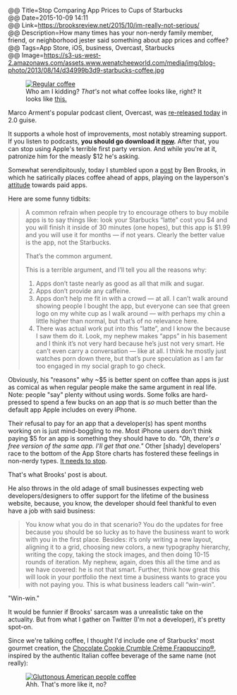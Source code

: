@@ Title=Stop Comparing App Prices to Cups of Starbucks  
@@ Date=2015-10-09 14:11  
@@ Link=https://brooksreview.net/2015/10/im-really-not-serious/  
@@ Description=How many times has your non-nerdy family member, friend, or neighborhood jester said something about app prices and coffee?  
@@ Tags=App Store, iOS, business, Overcast, Starbucks  
@@ Image=https://s3-us-west-2.amazonaws.com/assets.www.wenatcheeworld.com/media/img/blog-photo/2013/08/14/d34999b3d9-starbucks-coffee.jpg  

<figure class="applewatch">
	<a class="nohover" href="https://s3-us-west-2.amazonaws.com/assets.www.wenatcheeworld.com/media/img/blog-photo/2013/08/14/d34999b3d9-starbucks-coffee.jpg">
		<img src="https://s3-us-west-2.amazonaws.com/assets.www.wenatcheeworld.com/media/img/blog-photo/2013/08/14/d34999b3d9-starbucks-coffee.jpg" alt="Regular coffee">
	</a>
	<figcaption>Who am I kidding? <em>That's</em> not what coffee looks like, right? It looks like <a href="#now-this-is-coffee">this.</a></figcaption>
</figure>

Marco Arment's popular podcast client, Overcast, was [re-released today](http://www.marco.org/2015/10/09/overcast2) in 2.0 guise. 

It supports a whole host of improvements, most notably streaming support. If you listen to podcasts, **you should go download it [now](https://itunes.apple.com/us/app/overcast-podcast-player/id888422857?mt=8&at=1l3vx9s).** After that, you can stop using Apple's terrible first party version. And while you're at it, patronize him for the measly $12 he's asking.

Somewhat serendipitously, today I stumbled upon a [post](https://brooksreview.net/2015/10/im-really-not-serious/) by Ben Brooks, in which he satirically places coffee ahead of apps, playing on the layperson's [attitude](https://twitter.com/tapbot_paul/status/652565235606224896) towards paid apps.

Here are some funny tidbits:
>A common refrain when people try to encourage others to buy mobile apps is to say things like: look your Starbucks “latte” cost you $4 and you will finish it inside of 30 minutes (one hopes), but this app is $1.99 and you will use it for months — if not years. Clearly the better value is the app, not the Starbucks.
>
>That’s the common argument.
>
>This is a terrible argument, and I’ll tell you all the reasons why:
>1. Apps don’t taste nearly as good as all that milk and sugar.
>2.	Apps don’t provide any caffeine.
>3.	Apps don’t help me fit in with a crowd — at all. I can’t walk around showing people I bought the app, but everyone can see that green logo on my white cup as I walk around — with perhaps my chin a little higher than normal, but that’s of no relevance here.
>4. There was actual work put into this “latte”, and I know the because I saw them do it. Look, my nephew makes “apps” in his basement and I think it’s not very hard because he’s just not very smart. He can’t even carry a conversation — like at all. I think he mostly just watches porn down there, but that’s pure speculation as I am far too engaged in my social graph to go check.

Obviously, his "reasons" why ~$5 is better spent on coffee than apps is just as comical as when regular people make the same argument in real life. Note: people "say" plenty without using words. Some folks are hard-pressed to spend a few bucks on an app that is *so* much better than the default app Apple includes on every iPhone. 

Their refusal to pay for an app that a developer(s) has spent months working on is just mind-boggling to me. Most iPhone users don't think paying $5 for an app is something they should have to do. *"Oh, there's a free version of the same app. I'll get that one."* Other [shady] developers' race to the bottom of the App Store charts has fostered these feelings in non-nerdy types. [It needs to stop](http://daringfireball.net/linked/2015/02/27/vesper-2005).

That's what Brooks' post is about.

He also throws in the old adage of small businesses expecting web developers/designers to offer support for the lifetime of the business website, because, you know, the developer should feel thankful to even have a job with said business:
>You know what you do in that scenario? You do the updates for free because you should be so lucky as to have the business want to work with you in the first place. Besides: it’s only writing a new layout, aligning it to a grid, choosing new colors, a new typography hierarchy, writing the copy, taking the stock images, and then doing 10-15 rounds of iteration. My nephew, again, does this all the time and as we have covered: he is not that smart. Further, think how great this will look in your portfolio the next time a business wants to grace you with not paying you. This is what business leaders call “win-win”.

"Win-win." 

It would be funnier if Brooks' sarcasm was a unrealistic take on the actuality. But from what I gather on Twitter (I'm not a developer), it's pretty spot-on.

Since we're talking coffee, I thought I'd include one of Starbucks' most gourmet creation, the [Chocolate Cookie Crumble Crème Frappuccino®](http://www.starbucks.com/menu/drinks/frappuccino-blended-beverages/chocolate-cookie-crumble-frappuccino-blended-beverage), inspired by the authentic Italian coffee beverage of the same name (not really):

<figure id="now-this-is-coffee">
	<a class="nohover" href="https://hitsandmrs.files.wordpress.com/2013/05/starbucks_cookiecrumble-chocwhip.jpg">
		<img src="https://hitsandmrs.files.wordpress.com/2013/05/starbucks_cookiecrumble-chocwhip.jpg" alt="Gluttonous American people coffee">
	</a>
	<figcaption>Ahh. That's more like it, no?</figcaption>
</figure>
